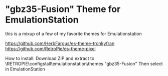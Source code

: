 # "gbz35-Fusion" Theme for EmulationStation

this is a mixup of a few of my favorite themes for Emulationstation 


https://github.com/HerbFargus/es-theme-tronkyfran
https://github.com/RetroPie/es-theme-pixel

How to install: Download ZIP and extract to \\RETROPIE\configs\all\emulationstation\themes "gbz35-Fusion" Then select in EmulationStation